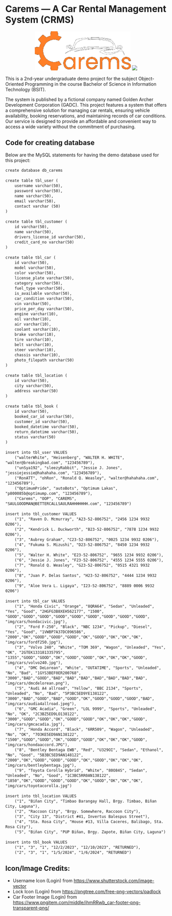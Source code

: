 # Carems — A Car Rental Management System (CRMS) 

<p align="center" style="text-align: center; margin: auto;">
  <img src="https://github.com/fraeron/carems/blob/main/img/carems_logo.png" width=300>
  <img src="https://github.com/fraeron/carems/blob/main/img/gadc_logo.png" width=300>
</p>

This is a 2nd-year undergraduate demo project for the subject Object-Oriented Programming in the course Bachelor of Science in Information Technology (BSIT). 

The system is published by a fictional company named Golden Archer Development Corporation (GADC). This project features a system that offers a comprehensive solution for managing car rentals, ensuring vehicle availability, booking reservations, and maintaining records of car conditions. Our service is designed to provide an affordable and convenient way to access a wide variety without the commitment of purchasing. 

## Code for creating database
Below are the MySQL statements for having the demo database used for this project:
```
create database db_carems

create table tbl_user (
    username varchar(50),
    password varchar(50),
    name varchar(50),
    email varchar(50),
    contact varchar (50)
)

create table tbl_customer (
    id varchar(50),
    name varchar(50),
    drivers_license_id varchar(50),
    credit_card_no varchar(50)
)

create table tbl_car (
    id varchar(50),
    model varchar(50), 
    color varchar(50), 
    license_plate varchar(50), 
    category varchar(50),
    fuel_type varchar(50),
    is_available varchar(50),
    car_condition varchar(50),
    vin varchar(50),
    price_per_day varchar(50),
    engine varchar(10),
    oil varchar(10),
    air varchar(10),
    coolant varchar(10),
    brake varchar(10),
    tire varchar(10),
    belt varchar(10),
    steer varchar(10),
    chassis varchar(10),
    photo_filepath varchar(50)
)

create table tbl_location (
    id varchar(50),
    city varchar(50),
    address varchar(50)
)

create table tbl_book (
    id varchar(50), 
    booked_car_id varchar(50), 
    customer_id varchar(50), 
    booked_datetime varchar(50), 
    return_datetime varchar(50), 
    status varchar(50)
)

insert into tbl_user VALUES 
    ("walterWhite", "Heisenberg", "WALTER H. WHITE", "walter@breakingbad.com", "123456789"),
    ("unSya192", "sleezyRabbit", "Jessie J. Jones", "jessiejessie@hahahaha.com", "123456789"),
    ("RonATT", "ohRon", "Ronald Q. Weasley", "walter@hahahaha.com", "123456789"),
    ("OptimumPride", "autoBots", "Optimum Lakas", "p800085b@optimump.com", "123456789"),
    ("Carems", "OOP", "CAREMS", "SAULGOODMAN@BETTERCALLSAULRAHHHHHHH.com", "123456789")

insert into tbl_customer VALUES 
    ("1", "Raven D. Mcmurray", "A23-52-806752", "2456 1234 9932 0206"),
    ("2", "Kendrick L. Duckworth", "B23-52-806752", "7878 1234 9932 0206"),
    ("3", "Aubrey Graham", "C23-52-806752", "0025 1234 9932 0206"),
    ("4", "Fukuma S. Mizushi", "D23-52-806752", "8450 1234 9932 0206"),
    ("5", "Walter H. White", "E23-52-806752", "9655 1234 9932 0206"),
    ("6", "Jessie J. Jones", "F23-52-806752", "4555 1234 5555 0206"),
    ("7", "Ronald Q. Weasley", "G23-52-806752", "0515 4321 9932 0206"),
    ("8", "Juan P. Delas Santos", "H23-52-806752", "4444 1234 9932 0206"),
    ("9", "Aloe Vera L. Ligaya", "I23-52-806752", "8889 0006 9932 0206")

insert into tbl_car VALUES
    ("1", "Honda Civic", "Orange", "8QRA64", "Sedan", "Unleaded", "Yes", "Good", "2HGFG3B8XEH562177", "1500", "GOOD","GOOD","GOOD","GOOD","GOOD","GOOD","GOOD","GOOD","GOOD", "img/cars/hondacivic.jpg"),
    ("2", "Ford F-250", "Black", "NBC 1234", "Pickup", "Diesel", "Yes", "Good", "1VWBP7A37DC096586", "2000","OK","GOOD","GOOD","GOOD","OK","GOOD","OK","OK","OK", "img/cars/fordf250.jpg"),
    ("3", "Volvo 240", "White", "TOM 369", "Wagon", "Unleaded", "Yes", "OK", "2GTEK133181335795", "1355","GOOD","GOOD","OK","GOOD","GOOD","OK","OK","OK","GOOD", "img/cars/volvo240.jpg"),
    ("4", "DMC DeLorean", "White", "OUTATIME", "Sports", "Unleaded", "No", "Bad", "1GYS3BEF0ER200768", "3000","BAD","GOOD","BAD","BAD","BAD","BAD","BAD","BAD","BAD", "img/cars/dmcdelorean.png"),
    ("5", "Audi A4 allroad", "Yellow", "BBC 2134", "Sports", "Unleaded", "No", "Bad", "5P3BC5ED9YE138122", "3000","BAD","GOOD","BAD","GOOD","OK","GOOD","GOOD","GOOD","BAD", "img/cars/audia4allroad.jpeg"),
    ("6", "GMC Acadia", "Green", "LOL 9999", "Sports", "Unleaded", "No", "OK", "2C3BZ5ED9LO138122", "3000","GOOD","GOOD","OK","GOOD","GOOD","OK","OK","OK","GOOD", "img/cars/gmcacadia.jpg"),
    ("7", "Honda Accord", "Black", "6RR509", "Wagon", "Unleaded", "No", "OK", "7O3KE5ED9AN138122", "1500","GOOD","GOOD","OK","GOOD","GOOD","OK","OK","OK","GOOD", "img/cars/hondaaccord.JPG"),
    ("8", "Bentley Bentaga EWB", "Red", "U329OI", "Sedan", "Ethanol", "No", "Good", "5B3BC5ED9AN148122", "2000","OK","GOOD","GOOD","GOOD","OK","GOOD","OK","OK","OK", "img/cars/bentleybentaga.jpg"),
    ("9", "Toyota Corolla Hybrid", "White", "80O84S", "Sedan", "Unleaded", "No", "Good", "1C3BC5RR0AN138122", "1850","OK","GOOD","GOOD","GOOD","OK","GOOD","OK","OK","OK", "img/cars/toyotacorolla.jpg")

insert into tbl_location VALUES 
    ("1", "Biñan City", "Timbao Barangay Hall, Brgy. Timbao, Biñan City, Laguna"),
    ("2", "Raccoon City", "Brgy. Somewhere, Raccoon City"),
    ("3", "City 13", "District #41, Invertus Balespus Street"),
    ("4", "Sta. Rosa City", "House #13, Villa Caceres, Balibago, Sta. Rosa City"),
    ("5", "Biñan City", "PUP Biñan, Brgy. Zapote, Biñan City, Laguna")

insert into tbl_book VALUES 
    ("1", "3", "1", "12/2/2023", "12/10/2023", "RETURNED"),
    ("2", "3", "1", "1/5/2024", "1/6/2024", "RETURNED")

```

## Icon/Image Credits:
- Username Icon (Login) from https://www.shutterstock.com/image-vector
- Lock Icon (Login) from https://pngtree.com/free-png-vectors/padlock
- Car Footer Image (Login) from https://www.pngitem.com/middle/ihmRRwb_car-footer-png-transparent-png/
